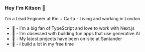 ### Hey I'm Kitson 👋

I'm a Lead Engineer at Kin + Carta - Living and working in London

- 💙 - I'm a big fan of TypeScript and love to work with Next.js
- 🤖 - I'm obsessed with building fun apps that use generative AI
- 🧱 - My latest projects have been on-site at Santander
- 🍿 - I build a lot in my free time
